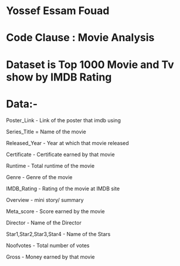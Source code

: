 # Yossef Essam Fouad

# Code Clause : Movie Analysis
 
# Dataset is Top 1000 Movie and Tv show by IMDB Rating

# Data:-

Poster_Link - Link of the poster that imdb using

Series_Title = Name of the movie

Released_Year - Year at which that movie released

Certificate - Certificate earned by that movie

Runtime - Total runtime of the movie

Genre - Genre of the movie

IMDB_Rating - Rating of the movie at IMDB site

Overview - mini story/ summary

Meta_score - Score earned by the movie

Director - Name of the Director

Star1,Star2,Star3,Star4 - Name of the Stars

Noofvotes - Total number of votes

Gross - Money earned by that movie

